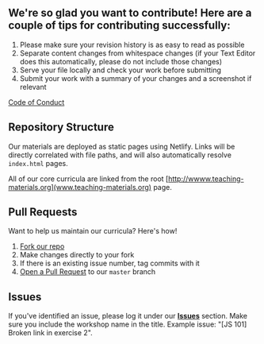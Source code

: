 ## We're so glad you want to contribute! Here are a couple of tips for contributing successfully:

1. Please make sure your revision history is as easy to read as possible
2. Separate content changes from whitespace changes (if your Text Editor does this automatically, please do not include those changes)
3. Serve your file locally and check your work before submitting
4. Submit your work with a summary of your changes and a screenshot if relevant

[Code of Conduct](CODE_OF_CONDUCT.md)

## Repository Structure

Our materials are deployed as static pages using Netlify. Links will be directly correlated with file paths, and will also automatically resolve `index.html` pages. 

All of our core curricula are linked from the root [http://wwww.teaching-materials.org](www.teaching-materials.org) page.

## Pull Requests

Want to help us maintain our curricula? Here's how!

1. [Fork our repo](https://help.github.com/articles/fork-a-repo/)
2. Make changes directly to your fork
3. If there is an existing issue number, tag commits with it
4. [Open a Pull Request](https://help.github.com/articles/using-pull-requests/) to our `master` branch 

## Issues

If you've identified an issue, please log it under our **[Issues](https://github.com/gdisf/teaching-materials/issues)** section. Make sure you include the workshop name in the title. Example issue: "[JS 101] Broken link in exercise 2".
